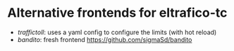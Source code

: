 # Alternative frontends for eltrafico-tc

- *traffictoll*: uses a yaml config to configure the limits (with hot reload)
- *bandito*: fresh frontend https://github.com/sigmaSd/bandito


